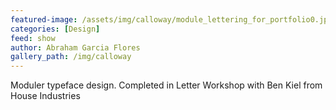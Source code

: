```yaml
---
featured-image: /assets/img/calloway/module_lettering_for_portfolio0.jpg
categories: [Design]
feed: show
author: Abraham Garcia Flores
gallery_path: /img/calloway
---
```


Moduler typeface design. Completed in Letter Workshop with Ben Kiel from House Industries